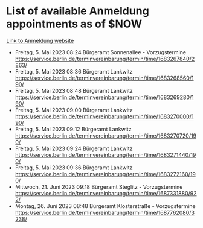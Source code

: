 # List of available Anmeldung appointments as of $NOW
[Link to Anmeldung website](https://service.berlin.de/terminvereinbarung/termin/tag.php?termin=1&anliegen[]=120686&dienstleisterlist=122210,122217,327316,122219,327312,122227,327314,122231,327346,122243,327348,122254,122252,329742,122260,329745,122262,329748,122271,327278,122273,327274,122277,327276,330436,122280,327294,122282,327290,122284,327292,122291,327270,122285,327266,122286,327264,122296,327268,150230,329760,122297,327286,122294,327284,122312,329763,122314,329775,122304,327330,122311,327334,122309,327332,317869,122281,327352,122279,329772,122283,122276,327324,122274,327326,122267,329766,122246,327318,122251,327320,122257,327322,122208,327298,122226,327300&herkunft=http%3A%2F%2Fservice.berlin.de%2Fdienstleistung%2F120686%2F)
- Freitag, 5. Mai 2023 08:24 Bürgeramt Sonnenallee - Vorzugstermine https://service.berlin.de/terminvereinbarung/termin/time/1683267840/2863/
- Freitag, 5. Mai 2023 08:36 Bürgeramt Lankwitz https://service.berlin.de/terminvereinbarung/termin/time/1683268560/190/
- Freitag, 5. Mai 2023 08:48 Bürgeramt Lankwitz https://service.berlin.de/terminvereinbarung/termin/time/1683269280/190/
- Freitag, 5. Mai 2023 09:00 Bürgeramt Lankwitz https://service.berlin.de/terminvereinbarung/termin/time/1683270000/190/
- Freitag, 5. Mai 2023 09:12 Bürgeramt Lankwitz https://service.berlin.de/terminvereinbarung/termin/time/1683270720/190/
- Freitag, 5. Mai 2023 09:24 Bürgeramt Lankwitz https://service.berlin.de/terminvereinbarung/termin/time/1683271440/190/
- Freitag, 5. Mai 2023 09:36 Bürgeramt Lankwitz https://service.berlin.de/terminvereinbarung/termin/time/1683272160/190/
- Mittwoch, 21. Juni 2023 09:18 Bürgeramt Steglitz - Vorzugstermine https://service.berlin.de/terminvereinbarung/termin/time/1687331880/922/
- Montag, 26. Juni 2023 08:48 Bürgeramt Klosterstraße - Vorzugstermine https://service.berlin.de/terminvereinbarung/termin/time/1687762080/3238/
